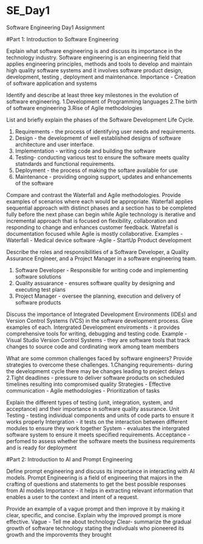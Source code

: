 # SE_Day1
Software Engineering Day1 Assignment

#Part 1: Introduction to Software Engineering

Explain what software engineering is and discuss its importance in the technology industry.
Software engineering is an engineering field that applies engineering principles, methods and tools to develop and maintain high quality software systems and it involves software product design, development, testing , deployment and maintenance.
Importance - Creation of software application and systems

Identify and describe at least three key milestones in the evolution of software engineering.
1.Development of Programming languages 
2.The birth of software engineering 
3.Rise of Agile methodologies

List and briefly explain the phases of the Software Development Life Cycle.
1. Requirements - the process of identifying user needs and requirements.
2. Design - the developmemt of well established designs  of software architecture and user interface.
3. Implementation - writing code and building the software
4. Testing- conducting various test to ensure the software meets quality statndards and functional requirements.
5. Deployment - the process of making the softare available for use
6. Maintenance - providing ongoing support, updates and enhancements of the software  

Compare and contrast the Waterfall and Agile methodologies. Provide examples of scenarios where each would be appropriate.
Waterfall applies sequential approach with distinct phases and a section has to be completed fully before the next phase can begin while Agile technology is iterative and incremental approach that is focused on flexibility, collaboration and responding to change and enhances customer feedback.
Watrefall is documentation focused while Agile is mostly collaborative.
Examples - Waterfall - Medical device software
         -Agile - StartUp Product development

Describe the roles and responsibilities of a Software Developer, a Quality Assurance Engineer, and a Project Manager in a software engineering team.
1. Software Developer - Responsible for writing code and implementing software solutions
2. Quality assuarance -  ensures software quality by designing and executing test plans
3. Project Manager - oversee the planning, execution and delivery of software products

Discuss the importance of Integrated Development Environments (IDEs) and Version Control Systems (VCS) in the software development process. Give examples of each.
Intergrated Development enviroments - it provides comprehensive tools for writing, debugging and testing code. 
Example - Visual Studio
Version Control Systems - they are software tools that track changes to source code and cordinating work among team members 

What are some common challenges faced by software engineers? Provide strategies to overcome these challenges.
1.Changing requirements- during the developmemt cycle there may be changes leading to project delays
2.Tight deadlines - pressure to deliver software products on scheduled timelines resulting into compromised quality
Strategies - Effective communication 
           - Agile methodologies
           - Prioritization of tasks

Explain the different types of testing (unit, integration, system, and acceptance) and their importance in software quality assurance.
Unit Testing - testing individual components and units of code parts to ensure it works properly
Intergration - it tests on the interaction between different modules to ensure they work together 
System - evaluates the intergrated software system to ensure it meets specified requirements.
Acceptance - perfomed to assess whether the software meets the business requirements and is ready for deployment

#Part 2: Introduction to AI and Prompt Engineering


Define prompt engineering and discuss its importance in interacting with AI models.
Prompt Engineering is a field of engineering that majors in the crafting of questions and statements to get the best possible responses from AI models
Importance - it helps in extracting relevant information that enables a user to the context and intent of a request.

Provide an example of a vague prompt and then improve it by making it clear, specific, and concise. Explain why the improved prompt is more effective.
Vague - Tell me about technology
Clear- summarize the gradual growth of software technology stating the indivduals who pioneered its growth and the imporovemts they brought

